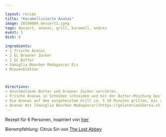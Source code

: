 ```yaml
---

layout: recipe
title: "Karamellisierte Ananas"
image: 20190609_dessert1.jpeg
tags: dessert, ananas, grill, karamell, andres
event: 5
dish: 6

ingredients:
- 1 frische Ananas
- 2 EL Brauner Zucker
- 2 EL Butter
- Vaniglia Bourbon Madagascar Eis 
- Minzenblätter



directions:
- Geschmolzene Butter und brauner Zucker verrühren.
- Frische Ananas in Scheiben schneiden und mit der Butter-Mischung bestreichen.
- Die Ananas auf dem vorgeheiztem Grill ca. 5-10 Minuten grillen, bis sie goldbraun ist.
- Ananas mit [Vaniglia Bourbon Madagascar](https://gelateriadiberna.ch) Eis und Minzenblätter servieren.
---
```


Rezept für 6 Personen, inspiriert von [hier](https://https://www.lovemysalad.com/de/rezepte/karamellisierte-gegrillte-ananas)

Bierempfehlung: Citrus Sin von [The Lost Abbey](http://lostabbey.com/)

